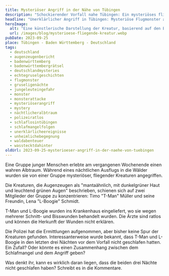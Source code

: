 ```yaml
---
title: Mysteriöser Angriff in der Nähe von Tübingen
description: "Schockierender Vorfall nahe Tübingen: Ein mysteriöses fliegendes Monster attackiert Jugendliche. Zwei Verletzte, viele Fragen. Die erschreckenden Details."
headline: "Unerklärlicher Angriff in Tübingen: Mysteriöse Flugmonster attackieren junge Leute – Was steckt dahinter?"
heroImage:
  alt: "Eine künstlerische Darstellung der Kreatur, basierend auf den Beschreibungen der Gruppe. Hintergrund: Eine nächtliche Szenerie mit einem Vollmond und Wolken, die den Himmel bedecken. Sterne funkeln durch die Wolkenlücken, und die Silhouette eines Waldes ist am Horizont zu sehen"
  url: /images/blog/mysterioese-fliegende-kreatur.webp
pubDate: 2023-09-25
place: Tübingen - Baden Württemberg - Deutschland
tags:
  - deutschland
  - augenzeugenbericht
  - badenwürttemberg
  - badenwürttembergrätsel
  - deutschlandmysteries
  - echtegruselgeschichten
  - flugmonster
  - gruseligenächte
  - jungeleuteingefahr
  - monster
  - monsterattacke
  - mysteriöserangriff
  - mystery
  - nächtlicheralbtraum
  - polizeiratlos
  - schlaflosintübingen
  - schlafmangelfolgen
  - unerklärlicheereignisse
  - unheimlichebegegnung
  - waldabenteuer
  - wasstecktdahinter
oldUrl: 2023-09-25-mysterioeser-angriff-in-der-naehe-von-tuebingen
---
```


Eine Gruppe junger Menschen erlebte am vergangenen Wochenende einen wahren Albtraum. Während eines nächtlichen Ausflugs in die Wälder wurden sie von einer Gruppe mysteriöser, fliegender Kreaturen angegriffen.

Die Kreaturen, die Augenzeugen als "mantaähnlich, mit dunkelgrüner Haut und leuchtend grünen Augen" beschrieben, schienen sich auf zwei Mitglieder der Gruppe zu konzentrieren: Timo "T-Man" Müller und seine Freundin, Lena "L-Boogie" Schmidt.

T-Man und L-Boogie wurden ins Krankenhaus eingeliefert, wo sie wegen mehrerer Schnitt- und Bisswunden behandelt wurden. Die Ärzte sind ratlos und können die Herkunft der Wunden nicht erklären.

Die Polizei hat die Ermittlungen aufgenommen, aber bisher keine Spur der Kreaturen gefunden. Interessanterweise wurde bekannt, dass T-Man und L-Boogie in den letzten drei Nächten vor dem Vorfall nicht geschlafen hatten. Ein Zufall? Oder könnte es einen Zusammenhang zwischen dem Schlafmangel und dem Angriff geben?

Was denkt ihr, kann es wirklich daran liegen, dass die beiden drei Nächte nicht geschlafen haben? Schreibt es in die Kommentare.
